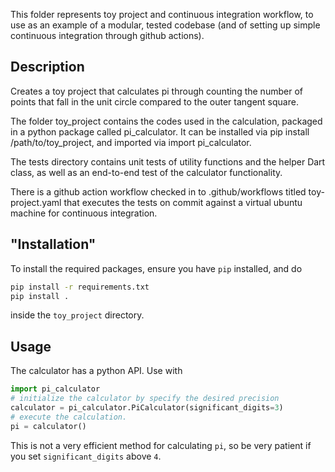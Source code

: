 This folder represents toy project and continuous integration workflow, 
to use as an example of a modular, tested codebase (and of setting up 
simple continuous integration through github actions).

## Description
Creates a toy project that calculates pi through counting the number of 
points that fall in the unit circle compared to the outer tangent square.

The folder toy_project contains the codes used in the calculation, 
packaged in a python package called pi_calculator. It can be installed 
via pip install /path/to/toy_project, and imported via import pi_calculator.

The tests directory contains unit tests of utility functions and the helper 
Dart class, as well as an end-to-end test of the calculator functionality.

There is a github action workflow checked in to .github/workflows titled 
toy-project.yaml that executes the tests on commit against a virtual ubuntu 
machine for continuous integration.

## "Installation"
To install the required packages, ensure you have `pip` installed, and do

```bash
pip install -r requirements.txt
pip install .
```
inside the `toy_project` directory.

## Usage
The calculator has a python API. Use with
```python
import pi_calculator
# initialize the calculator by specify the desired precision
calculator = pi_calculator.PiCalculator(significant_digits=3)
# execute the calculation.
pi = calculator()
```
This is not a very efficient method for calculating `pi`, so be very patient
if you set `significant_digits` above `4`.

